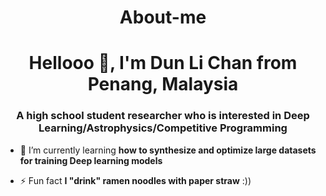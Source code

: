 <h1 align="center">About-me

<h1 align="center">Hellooo 👋, I'm Dun Li Chan from Penang, Malaysia</h1>

<h3 align="center">A high school student researcher who is interested in Deep Learning/Astrophysics/Competitive Programming</h3>

- 🌱 I’m currently learning **how to synthesize and optimize large datasets for training Deep learning models**

- ⚡ Fun fact **I "drink" ramen noodles with paper straw** :))

<p align="left">
</p>


